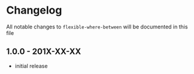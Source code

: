 # Changelog

All notable changes to `flexible-where-between` will be documented in this file

## 1.0.0 - 201X-XX-XX

- initial release
